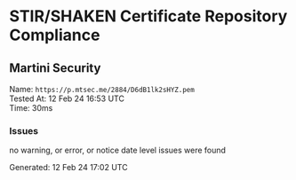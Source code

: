 # STIR/SHAKEN Certificate Repository Compliance

## Martini Security

Name: `https://p.mtsec.me/2884/D6dB1lk2sHYZ.pem`\
Tested At: 12 Feb 24 16:53 UTC\
Time: 30ms

### Issues

no warning, or error, or notice date level issues were found

Generated: 12 Feb 24 17:02 UTC